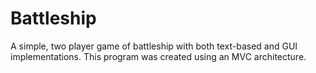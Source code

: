 # Battleship
A simple, two player game of battleship with both text-based and GUI implementations. This program was created using an MVC architecture.
